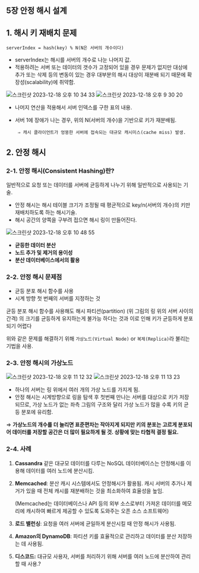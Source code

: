 ## 5장 안정 해시 설계

## 1. 해시 키 재배치 문제

```
serverIndex = hash(key) % N(N은 서버의 개수이다)
```

- serverIndex는 해시를 서버의 개수로 나눈 나머지 값.
- 적용하려는 서버 또는 데이터의 갯수가 고정되어 있을 경우 문제가 없지만 대상에 추가 또는 삭제 등의 변동이 있는 경우 대부분의 해시 대상이 재분배 되기 때문에 확장성(scalability)에 취약함.
  
![스크린샷 2023-12-18 오후 10 34 33](https://github.com/organization-for-study/study-system-design-interview/assets/126097518/1236b723-b583-4dbd-9a04-67034f88e1d0) ![스크린샷 2023-12-18 오후 9 30 20](https://github.com/organization-for-study/study-system-design-interview/assets/126097518/e0cb5390-1350-48f9-8767-77e157466b5a)

- 나머지 연산을 적용해서 서버 인덱스를 구한 표의 내용.
- 서버 1에 장애가 나는 경우, 위의 N(서버의 개수)을 기반으로 키가 재분배됨.

       ⇒ 캐시 클라이언트가 엉뚱한 서버에 접속되는 대규모 캐시미스(cache miss) 발생.

## 2. 안정 해시

### 2-1. 안정 해시(Consistent Hashing)란?

일반적으로 요청 또는 데이터를 서버에 균등하게 나누기 위해 일반적으로 사용되는 기술.

- 안정 해시는 해시 테이블 크기가 조정될 때 평균적으로 key/n(서버의 개수)의 키만 재배치하도록 하는 해시기술.
- 해시 공간의 양쪽을 구부려 접으면 해시 링이 만들어진다.

![스크린샷 2023-12-18 오후 10 48 55](https://github.com/organization-for-study/study-system-design-interview/assets/126097518/23ee92f2-1d07-40e5-92a5-a3e803088bb8)

- **균등한 데이터 분산**
- **노드 추가 및 제거의 용이성**
- **분산 데이터베이스에서의 활용**

### 2-2. 안정 해시 문제점

- 균등 분포 해시 함수를 사용
- 시계 방향 첫 번째의 서버를 지정하는 것

균등 분포 해시 함수를 사용해도 해시 파티션(partition) (위 그림의 링 위의 서버 사이의 간격) 의 크기를 균등하게 유지하는게 불가능 하다는 것과 이로 인해 키가 균등하게 분포되기 어렵다

위와 같은 문제를 해결하기 위해 `가상노드(Virtual Node)` or `복제(Replica)`라 불리는 기법을 사용.

### 2-3. 안정 해시의 가상노드

![스크린샷 2023-12-18 오후 11 12 32](https://github.com/organization-for-study/study-system-design-interview/assets/126097518/f2c94546-b069-47d1-890c-a456b61ec535) ![스크린샷 2023-12-18 오후 11 13 23](https://github.com/organization-for-study/study-system-design-interview/assets/126097518/6d1b4484-dcc8-4e76-bee7-e2cd3c585bb9)

- 하나의 서버는 링 위에서 여러 개의 가상 노드를 가지게 됨.
- 안정 해시는 시계방향으로 링을 탐색 후 첫번째 만나는 서버를 대상으로 키가 저장되므로, 가상 노드가 없는 좌측 그림의 구조와 달리 가상 노드가 많을 수록 키의 균등 분포에 유리함.

⇒ **가상노드의 개수를 더 늘리면 표준편차는 작아지게 되지만 키의 분포는 고르게 분포되어 데이터를 저장할 공간은 더 많이 필요하게 될 것. 상황에 맞는 타협적 결정 필요.**

### 2-4. 사례

1. **Cassandra** 같은 대규모 데이터를 다루는 NoSQL 데이터베이스는 안정해시를 이용해 데이터를 여러 노드에 분산시킴. 
2. **Memcached**: 분산 캐시 시스템에서도 안정해시가 활용됨. 캐시 서버의 추가나 제거가 있을 때 전체 캐시를 재분배하는 것을 최소화하여 효율성을 높임. 
    
      (Memcached는 데이터베이스나 API 등의 외부 소스로부터 가져온 데이터를 메모리에 캐시하여 빠르게 제공할 수 있도록 도와주는 오픈 소스 소프트웨어)
    
3. **로드 밸런싱**: 요청을 여러 서버에 균일하게 분산시킬 때 안정 해시가 사용됨.
4.  **Amazon의 DynamoDB**: 파티션 키를 효율적으로 관리하고 데이터를 분산 저장하는 데 사용됨.
5. **디스코드:** 대규모 사용자, 서버를 처리하기 위해 서버를 여러 노드에 분산하여 관리할 때 사용.?
